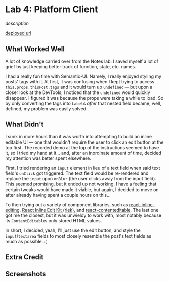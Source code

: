 # Lab 4: Platform Client

*description*

[deployed url](http://url-if-deployed-here)

## What Worked Well

A lot of knowledge carried over from the Notes lab: I saved myself a lot of grief by just keeping better track of function, state, etc. names.

I had a really fun time with Semantic-UI. Namely, I really enjoyed styling my posts' tags with it. At first, it was confusing when I kept trying to access `this.props.thisPost.tags` and it would turn up `undefined` — but upon a closer look at the DevTools, I noticed that the `undefined` would quickly disappear. I figured it was because the props were taking a while to load. So by only converting the tags into `Label`s *after* that nested field became, well, defined, my problem was easily solved.

## What Didn't

I sunk in more hours than it was worth into attempting to build an inline editable UI — one that wouldn't require the user to click an edit button at the top first. The recorded demo at the top of the instructions seemed to have it, so I tried my hand at it... and, after an inordinate amount of time, decided my attention was better spent elsewhere.

First, I tried rendering an `input` element in lieu of a text field when said text field's `onClick` got triggered. The text field would be re-rendered and replace the `input` upon `onBlur` (the user clicks away from the input field). This seemed promising, but it ended up not working. I have a feeling that certain tweaks would have made it viable, but again, I decided to move on after already having spent a couple hours on this...

To then trying out a variety of component libraries, such as [react-inline-editing](https://www.npmjs.com/package/react-inline-editing), [React Inline Edit Kit (riek)](https://github.com/kaivi/riek), and [react-contenteditable](https://github.com/lovasoa/react-contenteditable). The last one got me the closest, but it was unwieldy to work with, most notably because its `ContentEditable`s only stored HTML values.

In short, I decided, yeah, I'll just use the edit button, and style the `input`/`textarea` fields to most closely resemble the post's text fields as much as possible. :(

## Extra Credit

## Screenshots
